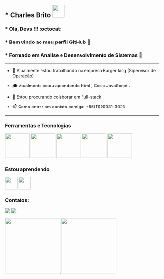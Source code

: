  ##    *  Charles Brito  <img src="https://cdn.jsdelivr.net/gh/devicons/devicon/icons/git/git-original.svg" width="40" height="40" />
           

 ###     *  Olá,  Devs !!!  :octocat:
 
 ###   * Bem vindo ao meu perfil GitHub 👋
 
 ###  * Formado em Analise e Desenvolvimento de Sistemas  :tada:
 
 ------------------------------------------------------------------
 
- 🔭 Atualmente estou trabalhando na empresa Burger king (Sipervisor de Operação)
 
-  :mortar_board: Atualmente estou aprendendo Html , Css e JavaScript .

- 👯 Estou procurando colaborar em Full-stack

- 📫 Como entrar em contato comigo: +55(11)99931-3023


------------------------------------------------------------------------
### Ferramentas e Tecnologias

          
<img src="https://cdn.jsdelivr.net/gh/devicons/devicon/icons/html5/html5-original-wordmark.svg" width="80" height="80"/> <img src="https://cdn.jsdelivr.net/gh/devicons/devicon/icons/css3/css3-original-wordmark.svg" width="80" height="80" /> <img src="https://cdn.jsdelivr.net/gh/devicons/devicon/icons/javascript/javascript-original.svg" width="80" height="80" /> <img src="https://cdn.jsdelivr.net/gh/devicons/devicon/icons/mysql/mysql-original-wordmark.svg" width="80" height="80" /> <img src="https://cdn.jsdelivr.net/gh/devicons/devicon/icons/python/python-original.svg" width="80" height="80" />

### Estou aprendendo

<img src="https://cdn.jsdelivr.net/gh/devicons/devicon/icons/java/java-original.svg" width="40" height="40"/> <img src="https://cdn.jsdelivr.net/gh/devicons/devicon/icons/linux/linux-original.svg" width="40" height="40"/>
          
  ### Contatos:

<div>

<a href="https://www.instagram.com/charlesbrittoo/" target="_blank"><img src="https://img.shields.io/badge/-Instagram-%23E4405F?style=for-the-badge&logo=instagram&logoColor=white" target="_blank"></a>
<a href="https://www.linkedin.com/in/charles-da-silva-brito-015799231/" target="_blank"><img src="https://img.shields.io/badge/-LinkedIn-%230077B5?style=for-the-badge&logo=linkedin&logoColor=white" target="_blank"></a>   
</div>

<div>
<a href="https://github.com/charles066">
<img height="180em" src="https://github-readme-stats.vercel.app/api/top-langs/?username=charles066&layout=compact&langs_count=7&theme=dracula"/>
<img height="180em" src="https://github-readme-stats.vercel.app/api?username=charles066&show_icons=true&theme=dracula&include_all_commits=true&count_private=true"/>
</div>
